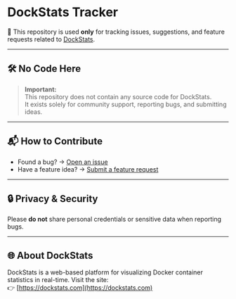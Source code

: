 # DockStats Tracker

📍 This repository is used **only** for tracking issues, suggestions, and feature requests related to [DockStats](https://dockstats.com/).

---

## 🛠️ No Code Here

> **Important:**  
> This repository does not contain any source code for DockStats.  
> It exists solely for community support, reporting bugs, and submitting ideas.

---

## 📬 How to Contribute

- Found a bug? → [Open an issue](https://github.com/krstak/dockstats-tracker/issues/new?template=bug_report.md)
- Have a feature idea? → [Submit a feature request](https://github.com/krstak/dockstats-tracker/issues/new?template=feature_request.md)

---

## 🔒 Privacy & Security

Please **do not** share personal credentials or sensitive data when reporting bugs.

---

## 🌐 About DockStats

DockStats is a web-based platform for visualizing Docker container statistics in real-time. Visit the site:  
👉 [https://dockstats.com](https://dockstats.com)

